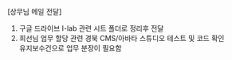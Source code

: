 [상무님 메일 전달]
1. 구글 드라이브 I-lab 관련 시트 폴더로 정리후 전달 
2. 희선님 업무 할당 관련 경북 CMS/아바타 스튜디오 테스트 및 코드 확인  
     유지보수건으로 업무 분장이 필요함

